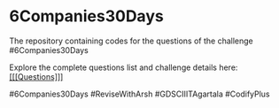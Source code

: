 # 6Companies30Days
The repository containing codes for the questions of the challenge #6Companies30Days

Explore the complete questions list and challenge details here: [[[[Questions]]]](go.ansh.live/go/v) 

#6Companies30Days
#ReviseWithArsh
#GDSCIIITAgartala
#CodifyPlus
